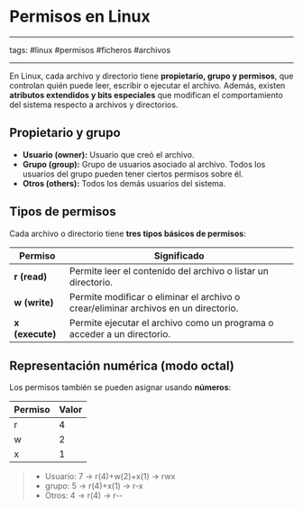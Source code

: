 # Permisos en Linux
____
tags: #linux #permisos #ficheros #archivos 
___

En Linux, cada archivo y directorio tiene **propietario, grupo y permisos**, que controlan quién puede leer, escribir o ejecutar el archivo. Además, existen **atributos extendidos y bits especiales** que modifican el comportamiento del sistema respecto a archivos y directorios.

## Propietario y grupo

- **Usuario (owner):** Usuario que creó el archivo.
- **Grupo (group):** Grupo de usuarios asociado al archivo. Todos los usuarios del grupo pueden tener ciertos permisos sobre él.
- **Otros (others):** Todos los demás usuarios del sistema.

## Tipos de permisos

Cada archivo o directorio tiene **tres tipos básicos de permisos**:

| Permiso         | Significado                                                                         |
| --------------- | ----------------------------------------------------------------------------------- |
| **r (read)**    | Permite leer el contenido del archivo o listar un directorio.                       |
| **w (write)**   | Permite modificar o eliminar el archivo o crear/eliminar archivos en un directorio. |
| **x (execute)** | Permite ejecutar el archivo como un programa o acceder a un directorio.             |

## Representación numérica (modo octal)

Los permisos también se pueden asignar usando **números**:

| Permiso | Valor |
| ------- | ----- |
| r       | 4     |
| w       | 2     |
| x       | 1     |

>- Usuario: 7 → r(4)+w(2)+x(1) → rwx
>- grupo: 5 → r(4)+x(1) → r-x
>- Otros: 4 → r(4) → r--

